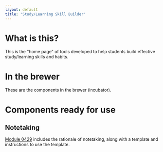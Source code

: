 ```yaml
---
layout: default
title: "Study/Learning Skill Builder"
---
```


# What is this?

This is the "home page" of tools developed to help students build effective study/learning skills and habits.

# In the brewer

These are the components in the brewer (incubator).



# Components ready for use

## Notetaking

[Module 0429](0429.md) includes the rationale of notetaking, along with a template and instructions to use the template. 
